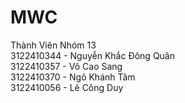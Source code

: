 # MWC

Thành Viên Nhóm 13 <br>
3122410344 - Nguyễn Khắc Đông Quân <br>
3122410357 - Võ Cao Sang <br>
3122410370 - Ngô Khánh Tâm <br>
3122410056 - Lê Công Duy <br>
